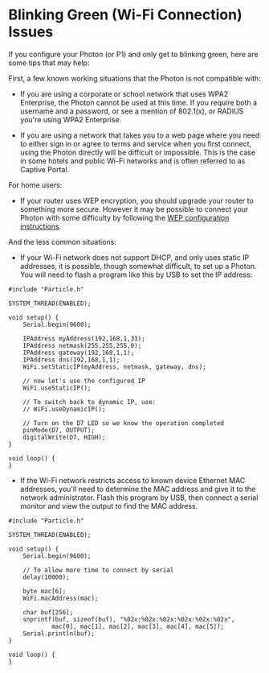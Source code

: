 # Blinking Green (Wi-Fi Connection) Issues

If you configure your Photon (or P1) and only get to blinking green, here are some tips that may help:

First, a few known working situations that the Photon is not compatible with:

- If you are using a corporate or school network that uses WPA2 Enterprise, the Photon cannot be used at this time. If you require both a username and a password, or see a mention of 802.1(x), or RADIUS you're using WPA2 Enterprise.

- If you are using a network that takes you to a web page where you need to either sign in or agree to terms and service when you first connect, using the Photon directly will be difficult or impossible. This is the case in some hotels and public Wi-Fi networks and is often referred to as Captive Portal.

For home users:

- If your router uses WEP encryption, you should upgrade your router to something more secure. However it may be possible to connect your Photon with some difficulty by following the [WEP configuration instructions](http://rickkas7.github.io/wep/).

And the less common situations:

- If your Wi-Fi network does not support DHCP, and only uses static IP addresses, it is possible, though somewhat difficult, to set up a Photon. You will need to flash a program like this by USB to set the IP address:

```
#include "Particle.h"

SYSTEM_THREAD(ENABLED);

void setup() {
	Serial.begin(9600);

    IPAddress myAddress(192,168,1,33);
    IPAddress netmask(255,255,255,0);
    IPAddress gateway(192,168,1,1);
    IPAddress dns(192,168,1,1);
    WiFi.setStaticIP(myAddress, netmask, gateway, dns);

    // now let's use the configured IP
    WiFi.useStaticIP();

    // To switch back to dynamic IP, use:
    // WiFi.useDynamicIP();

    // Turn on the D7 LED so we know the operation completed
    pinMode(D7, OUTPUT);
    digitalWrite(D7, HIGH);
}

void loop() {
}
```

- If the Wi-Fi network restricts access to known device Ethernet MAC addresses, you'll need to determine the MAC address and give it to the network administrator. Flash this program by USB, then connect a serial monitor and view the output to find the MAC address.

```
#include "Particle.h"

SYSTEM_THREAD(ENABLED);

void setup() {
	Serial.begin(9600);

	// To allow more time to connect by serial
	delay(10000);

	byte mac[6];
	WiFi.macAddress(mac);

	char buf[256];
	snprintf(buf, sizeof(buf), "%02x:%02x:%02x:%02x:%02x:%02x",
			mac[0], mac[1], mac[2], mac[3], mac[4], mac[5]);
	Serial.println(buf);
}

void loop() {
}
```
